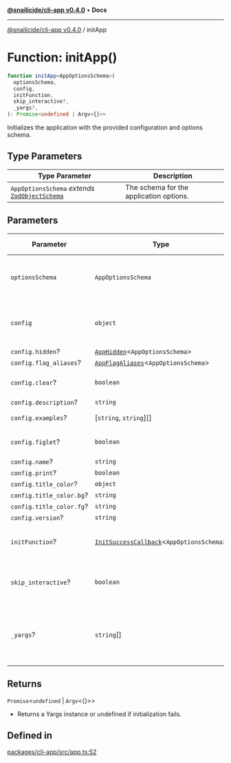 [**@snailicide/cli-app v0.4.0**](../README.md) • **Docs**

---

[@snailicide/cli-app v0.4.0](../README.md) / initApp

# Function: initApp()

```ts
function initApp<AppOptionsSchema>(
  optionsSchema,
  config,
  initFunction,
  skip_interactive?,
  _yargs?,
): Promise<undefined | Argv<{}>>
```

Initializes the application with the provided configuration and options schema.

## Type Parameters

| Type Parameter                                                                       | Description                             |
| ------------------------------------------------------------------------------------ | --------------------------------------- |
| `AppOptionsSchema` _extends_ [`ZodObjectSchema`](../type-aliases/ZodObjectSchema.md) | The schema for the application options. |

## Parameters

| Parameter                | Type                                                                                 | Default value  | Description                                                        |
| ------------------------ | ------------------------------------------------------------------------------------ | -------------- | ------------------------------------------------------------------ |
| `optionsSchema`          | `AppOptionsSchema`                                                                   | `undefined`    | The schema for validating the application options.                 |
| `config`                 | `object`                                                                             | `undefined`    | The configuration object for the application.                      |
| `config.hidden`?         | [`AppHidden`](../type-aliases/AppHidden.md)\<`AppOptionsSchema`>                     | `undefined`    | -                                                                  |
| `config.flag_aliases`?   | [`AppFlagAliases`](../type-aliases/AppFlagAliases.md)\<`AppOptionsSchema`>           | `undefined`    | -                                                                  |
| `config.clear`?          | `boolean`                                                                            | `...`          | Clears the terminal window                                         |
| `config.description`?    | `string`                                                                             | `...`          | -                                                                  |
| `config.examples`?       | \[`string`, `string`]\[]                                                             | `...`          | Examples of usage                                                  |
| `config.figlet`?         | `boolean`                                                                            | `...`          | Use figlet to make large ascii title                               |
| `config.name`?           | `string`                                                                             | `...`          | -                                                                  |
| `config.print`?          | `boolean`                                                                            | `...`          | -                                                                  |
| `config.title_color`?    | `object`                                                                             | `...`          | -                                                                  |
| `config.title_color.bg`? | `string`                                                                             | `...`          | -                                                                  |
| `config.title_color.fg`? | `string`                                                                             | `...`          | -                                                                  |
| `config.version`?        | `string`                                                                             | `...`          | -                                                                  |
| `initFunction`?          | [`InitSuccessCallback`](../type-aliases/InitSuccessCallback.md)\<`AppOptionsSchema`> | `undefined`    | The callback func ccalled successful init                          |
| `skip_interactive`?      | `boolean`                                                                            | `false`        | Flag to skip interactive prompts. Default is `false`               |
| `_yargs`?                | `string`\[]                                                                          | `process.argv` | The command-line arguments to be parsed. Default is `process.argv` |

## Returns

`Promise`\<`undefined` | `Argv`\<\{}>>

- Returns a Yargs instance or undefined if initialization fails.

## Defined in

[packages/cli-app/src/app.ts:52](https://github.com/gbtunney/snailicide-monorepo/blob/master/packages/cli-app/src/app.ts#L52)
